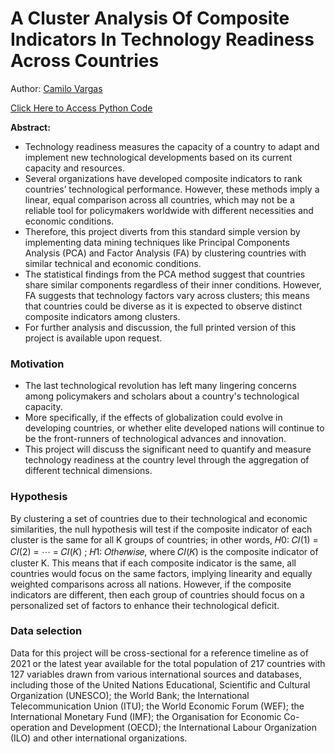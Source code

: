 # A Cluster Analysis Of Composite Indicators In Technology Readiness Across Countries

Author: [Camilo Vargas](https://www.github.com/cvas91)

[Click Here to Access Python Code](https://github.com/cvas91/Composite_Indicators/blob/main/cluster-analysis-of-composite-indicators-pca-fa.ipynb)

**Abstract:** 
- Technology readiness measures the capacity of a country to adapt and implement new technological developments based on its current capacity and resources. 
- Several organizations have developed composite indicators to rank countries’ technological performance. However, these methods imply a linear, equal comparison across all countries, which may not be a reliable tool for policymakers worldwide with different necessities and economic conditions. 
- Therefore, this project diverts from this standard simple version by implementing data mining techniques like Principal Components Analysis (PCA) and Factor Analysis (FA) by clustering countries with similar technical and economic conditions. 
- The statistical findings from the PCA method suggest that countries share similar components regardless of their inner conditions. However, FA suggests that technology factors vary across clusters; this means that countries could be diverse as it is expected to observe distinct composite indicators among clusters. 
- For further analysis and discussion, the full printed version of this project is available upon request.

### Motivation
- The last technological revolution has left many lingering concerns among policymakers and scholars about a country's technological capacity. 
- More specifically, if the effects of globalization could evolve in developing countries, or whether elite developed nations will continue to be the front-runners of technological advances and innovation. 
- This project will discuss the significant need to quantify and measure technology readiness at the country level through the aggregation of different technical dimensions.

### Hypothesis
By clustering a set of countries due to their technological and economic similarities, the null hypothesis will test if the composite indicator of each cluster is the same for all K groups of countries; in other words, 𝐻0: 𝐶𝐼(1) = 𝐶𝐼(2) = ⋯ = 𝐶𝐼(𝐾) ; 𝐻1: 𝑂𝑡ℎ𝑒𝑟𝑤𝑖𝑠𝑒, where 𝐶𝐼(𝐾) is the composite indicator of cluster K. This means that if each composite indicator is the same, all countries would focus on the same factors, implying linearity and equally weighted comparisons across all nations. However, if the composite indicators are different, then each group of countries should focus on a personalized set of factors to enhance their technological deficit.

### Data selection
Data for this project will be cross-sectional for a reference timeline as of 2021 or the latest year available for the total population of 217 countries with 127 variables drawn from various international sources and databases, including those of the United Nations Educational, Scientific and Cultural Organization (UNESCO); the World Bank; the International Telecommunication Union (ITU); the World Economic Forum (WEF); the International Monetary Fund (IMF); the Organisation for Economic Co-operation and Development (OECD); the International Labour Organization (ILO) and other international organizations.

